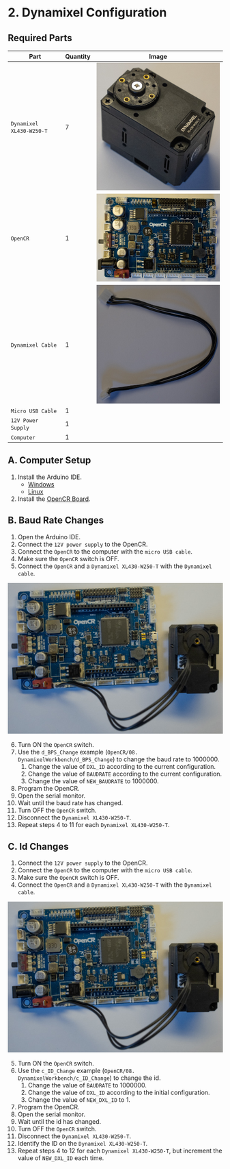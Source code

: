 # 2. Dynamixel Configuration

## Required Parts
| Part                     | Quantity | Image                                                          |
| ------------------------ | -------- | ---------------------------------------------------------------|
| `Dynamixel XL430-W250-T` | 7        | ![Dynamixel XL430-W250-T](images/electronics/XL430-W250-T.jpg) |
| `OpenCR`                 | 1        | ![OpenCR](images/electronics/OpenCR.jpg)                       |
| `Dynamixel Cable`        | 1        | ![Dynamixel Cable](images/electronics/dynamixel%20cable.jpg)   |
| `Micro USB Cable`        | 1        |                                                                |
| `12V Power Supply`       | 1        |                                                                |
| `Computer`               | 1        |                                                                |

## A. Computer Setup
1. Install the Arduino IDE.
    - [Windows](https://www.arduino.cc/en/Guide/Windows)
    - [Linux](https://www.arduino.cc/en/Guide/Linux)
2. Install the [OpenCR Board](https://emanual.robotis.com/docs/en/parts/controller/opencr10/#install-on-linux).

## B. Baud Rate Changes
1. Open the Arduino IDE.
2. Connect the `12V power supply` to the OpenCR.
3. Connect the `OpenCR` to the computer with the `micro USB cable`.
4. Make sure the `OpenCR` switch is OFF.
5. Connect the `OpenCR` and a `Dynamixel XL430-W250-T` with the `Dynamixel cable`.

![OpenCR, Dynamixel XL430-W250-T, Dynamixel cable](images/assemblies/02%20dynamixel.jpg)

6. Turn ON the `OpenCR` switch.
7. Use the `d_BPS_Change` example (`OpenCR/08. DynamixelWorkbench/d_BPS_Change`) to change the baud rate to 1000000.
    1. Change the value of `DXL_ID` according to the current configuration.
    2. Change the value of `BAUDRATE` according to the current configuration.
    3. Change the value of `NEW_BAUDRATE` to 1000000.
8. Program the OpenCR.
9. Open the serial monitor.
10. Wait until the baud rate has changed.
11. Turn OFF the `OpenCR` switch.
12. Disconnect the `Dynamixel XL430-W250-T`.
13. Repeat steps 4 to 11 for each `Dynamixel XL430-W250-T`.

## C. Id Changes
1. Connect the `12V power supply` to the OpenCR.
2. Connect the `OpenCR` to the computer with the `micro USB cable`.
3. Make sure the `OpenCR` switch is OFF.
4. Connect the `OpenCR` and a `Dynamixel XL430-W250-T` with the `Dynamixel cable`.

![OpenCR, Dynamixel XL430-W250-T, Dynamixel cable](images/assemblies/02%20dynamixel.jpg)

5. Turn ON the `OpenCR` switch.
6. Use the `c_ID_Change` example (`OpenCR/08. DynamixelWorkbench/c_ID_Change`) to change the id.
    1. Change the value of `BAUDRATE` to 1000000.
    2. Change the value of `DXL_ID` according to the initial configuration.
    3. Change the value of `NEW_DXL_ID` to 1.
7. Program the OpenCR.
8. Open the serial monitor.
9. Wait until the id has changed.
10. Turn OFF the `OpenCR` switch.
11. Disconnect the `Dynamixel XL430-W250-T`.
12. Identify the ID on the `Dynamixel XL430-W250-T`.
13. Repeat steps 4 to 12 for each `Dynamixel XL430-W250-T`, but increment the value of `NEW_DXL_ID` each time.
